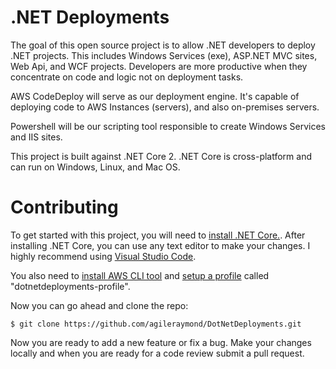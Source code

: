 # .NET Deployments
The goal of this open source project is to allow .NET developers to deploy .NET projects. This includes Windows Services (exe), ASP.NET MVC sites, Web Api, and WCF projects. Developers are more productive when they concentrate on code and logic not on deployment tasks. 

AWS CodeDeploy will serve as our deployment engine. It's capable of deploying code to AWS Instances (servers), and also on-premises servers. 

Powershell will be our scripting tool responsible to create Windows Services and IIS sites.

This project is built against .NET Core 2. .NET Core is cross-platform and can run on Windows, Linux, and Mac OS.

# Contributing
To get started with this project, you will need to [install .NET Core.](https://www.microsoft.com/net/download/core). After installing .NET Core, you can use any text editor to make your changes. I highly recommend using [Visual Studio Code](https://code.visualstudio.com/download).

You also need to [install AWS CLI tool](http://docs.aws.amazon.com/cli/latest/userguide/installing.html) and [setup a profile](http://docs.aws.amazon.com/cli/latest/userguide/cli-chap-getting-started.html) called "dotnetdeployments-profile".

Now you can go ahead and clone the repo:
```
$ git clone https://github.com/agileraymond/DotNetDeployments.git
```
Now you are ready to add a new feature or fix a bug. Make your changes locally and when you are ready for a code review submit a pull request.

